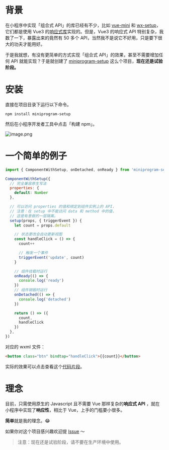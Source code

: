 # 背景
在小程序中实现「组合式 API」的库已经有不少，比如 [vue-mini](https://github.com/vue-mini/vue-mini) 和 [wx-setup](https://github.com/Maizify/wx-setup)，它们都是使用 Vue3 的[响应式库](https://github.com/vuejs/core/tree/main/packages/reactivity)实现的。但是，Vue3 的响应式 API 特别复杂，我数了一下，暴露出来的竟然有 50 多个 API，当然我不是说它不好用，只是要下很大的功夫才能用好。

于是我就想，有没有更简单的方式实现「组合式 API」的效果，甚至不需要增加任何 API 就能实现？于是就创建了 [miniprogram-setup](https://github.com/zhangzhonghe/miniprogram-setup) 这么个项目，**现在还是试验阶段。**

# 安装
直接在项目目录下运行以下命令。

```
npm install miniprogram-setup
```
然后在小程序开发者工具中点击「构建 npm」。

![image.png](https://p9-juejin.byteimg.com/tos-cn-i-k3u1fbpfcp/4fbf5023f3534f31855bd609019b846b~tplv-k3u1fbpfcp-watermark.image?)

# 一个简单的例子

```js
import { ComponentWithSetup, onDetached, onReady } from 'miniprogram-setup'

ComponentWithSetup({
  // 完全兼容原生写法
  properties: {
    default: Number
  },

  // 可以访问 properties 的值和绑定到组件实例上的 API，
  // 注意：在 setup 中不能访问 data 和 method 中的值，
  // 这是有意做的一层隔离。
  setup(props, { triggerEvent }) {
    let count = props.default

    // 状态更改会自动更新视图
    const handleClick = () => {
      count++

      // 触发一个事件
      triggerEvent('update', count)
    }

    // 组件挂载时运行
    onReady(() => {
      console.log('ready')
    })
    // 组件销毁时运行
    onDetached(() => {
      console.log('detached')
    })

    return () => ({
      count,
      handleClick
    })
  },
})

```
对应的 wxml 文件：

```html
<button class="btn" bindtap="handleClick">{{count}}</button>
```

实际的效果可以点击查看这个[代码片段](https://developers.weixin.qq.com/s/Fd7UB1mh7XBj)。


# 理念
目前，只需使用原生的 Javascript 且不需要 Vue 那样复杂的**响应式 API** ，就在小程序中实现了**响应性**，相比于 Vue，上手的门槛要小很多。

**简单**就是我的理念。😂

如果你对这个项目感兴趣欢迎提 [Issue](https://github.com/zhangzhonghe/miniprogram-setup/issues) ～

> 注意：现在还是试验阶段，请不要在生产环境中使用。